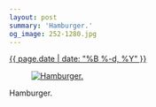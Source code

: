 ```yaml
---
layout: post
summary: 'Hamburger.'
og_image: 252-1280.jpg
---
```


<p>
 <time>
  <a href="/252">
   {{ page.date | date: "%B %-d, %Y" }}
  </a>
 </time>
 <a href="/252">
  <figure data-taken="12/16/2013">
   <img alt="Hamburger." sizes="(min-width: 700px) 50vw, calc(100vw - 2rem)" src="{{ site.assets_url }}/252-640.jpg" srcset="{{ site.assets_url }}/252-1280.jpg 1280w, {{ site.assets_url }}/252-960.jpg 960w, {{ site.assets_url }}/252-640.jpg 640w, {{ site.assets_url }}/252-320.jpg 320w"/>
  </figure>
 </a>
 <span>
  Hamburger.
 </span>
</p>
